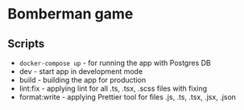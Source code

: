 # Bomberman game


## Scripts
* `docker-compose up` - for running the app with Postgres DB
* dev - start app in development mode
* build - building the app for production
* lint:fix - applying lint for all .ts, .tsx, .scss files with fixing
* format:write - applying Prettier tool for files .js, .ts, .tsx, .jsx, .json
